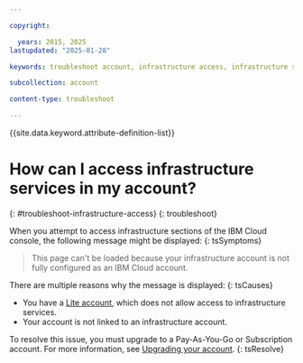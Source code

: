 ```yaml
---

copyright:

  years: 2015, 2025
lastupdated: "2025-01-28"

keywords: troubleshoot account, infrastructure access, infrastructure services 

subcollection: account

content-type: troubleshoot

---
```


{{site.data.keyword.attribute-definition-list}}

# How can I access infrastructure services in my account?
{: #troubleshoot-infrastructure-access}
{: troubleshoot}

When you attempt to access infrastructure sections of the IBM Cloud console, the following message might be displayed:
{: tsSymptoms}

> This page can't be loaded because your infrastructure account is not fully configured as an IBM Cloud account.

There are multiple reasons why the message is displayed:
{: tsCauses}

* You have a [Lite account](/docs/account?topic=account-accounts#liteaccount), which does not allow access to infrastructure services.
* Your account is not linked to an infrastructure account.

To resolve this issue, you must upgrade to a Pay-As-You-Go or Subscription account. For more information, see [Upgrading your account](/docs/account?topic=account-upgrading-account).
{: tsResolve}
